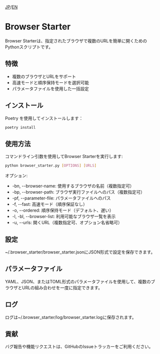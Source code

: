 [JP](README.md)/[EN](README.en.md)

# Browser Starter

Browser Starterは、指定されたブラウザで複数のURLを簡単に開くためのPythonスクリプトです。

## 特徴

- 複数のブラウザとURLをサポート
- 高速モードと順序保持モードを選択可能
- パラメータファイルを使用した一括設定

## インストール

Poetry を使用してインストールします：

```bash
poetry install
```

## 使用方法

コマンドライン引数を使用してBrowser Starterを実行します:

```bash
python browser_starter.py [OPTIONS] [URLS]
```

オプション:

- -bn, --browser-name: 使用するブラウザの名前（複数指定可）
- -bp, --browser-path: ブラウザ実行ファイルへのパス（複数指定可）
- -pf, --parameter-file: パラメータファイルへのパス
- -f, --fast: 高速モード（順序保証なし）
- -o, --ordered: 順序保持モード（デフォルト、遅い）
- -l, -bl, --browser-list: 利用可能なブラウザ一覧を表示
- -u, --urls: 開くURL（複数指定可、オプション名省略可）

## 設定

~/.browser_starter/browser_starter.jsonにJSON形式で設定を保存できます。

## パラメータファイル

YAML、JSON、またはTOML形式のパラメータファイルを使用して、複数のブラウザとURLの組み合わせを一度に指定できます。

## ログ

ログは~/.browser_starter/log/browser_starter.logに保存されます。

## 貢献

バグ報告や機能リクエストは、GitHubのIssueトラッカーをご利用ください。
